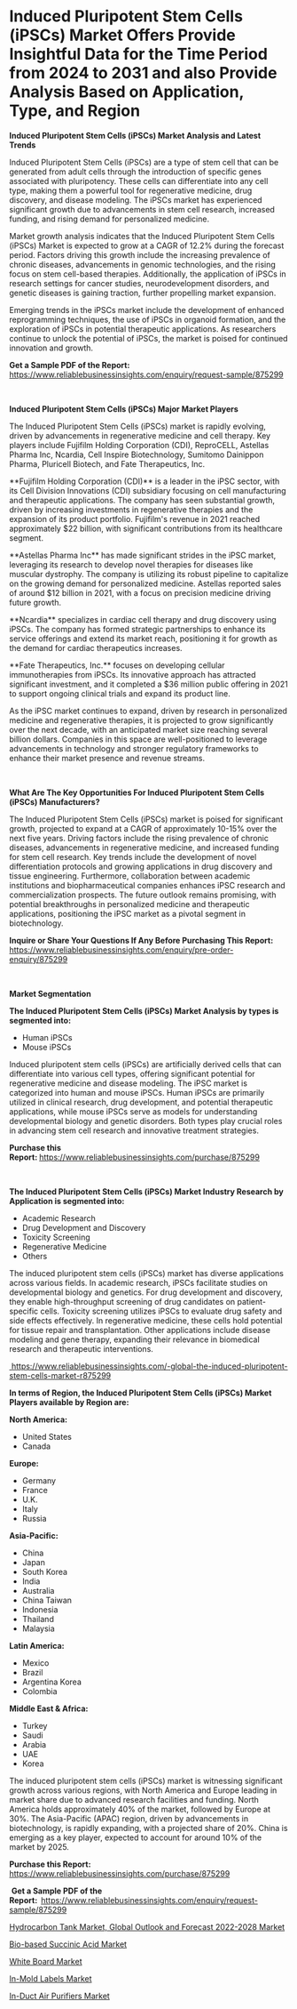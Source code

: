 <p><h1>Induced Pluripotent Stem Cells (iPSCs) Market Offers Provide Insightful Data for the Time Period from 2024 to 2031 and also Provide Analysis Based on Application, Type, and Region</h1></p><p><strong>Induced Pluripotent Stem Cells (iPSCs) Market Analysis and Latest Trends</strong></p>
<p><p>Induced Pluripotent Stem Cells (iPSCs) are a type of stem cell that can be generated from adult cells through the introduction of specific genes associated with pluripotency. These cells can differentiate into any cell type, making them a powerful tool for regenerative medicine, drug discovery, and disease modeling. The iPSCs market has experienced significant growth due to advancements in stem cell research, increased funding, and rising demand for personalized medicine.</p><p>Market growth analysis indicates that the Induced Pluripotent Stem Cells (iPSCs) Market is expected to grow at a CAGR of 12.2% during the forecast period. Factors driving this growth include the increasing prevalence of chronic diseases, advancements in genomic technologies, and the rising focus on stem cell-based therapies. Additionally, the application of iPSCs in research settings for cancer studies, neurodevelopment disorders, and genetic diseases is gaining traction, further propelling market expansion.</p><p>Emerging trends in the iPSCs market include the development of enhanced reprogramming techniques, the use of iPSCs in organoid formation, and the exploration of iPSCs in potential therapeutic applications. As researchers continue to unlock the potential of iPSCs, the market is poised for continued innovation and growth.</p></p>
<p><strong>Get a Sample PDF of the Report:&nbsp;</strong> <a href="https://www.reliablebusinessinsights.com/enquiry/request-sample/875299">https://www.reliablebusinessinsights.com/enquiry/request-sample/875299</a></p>
<p>&nbsp;</p>
<p><strong>Induced Pluripotent Stem Cells (iPSCs) Major Market Players</strong></p>
<p><p>The Induced Pluripotent Stem Cells (iPSCs) market is rapidly evolving, driven by advancements in regenerative medicine and cell therapy. Key players include Fujifilm Holding Corporation (CDI), ReproCELL, Astellas Pharma Inc, Ncardia, Cell Inspire Biotechnology, Sumitomo Dainippon Pharma, Pluricell Biotech, and Fate Therapeutics, Inc.</p><p>**Fujifilm Holding Corporation (CDI)** is a leader in the iPSC sector, with its Cell Division Innovations (CDI) subsidiary focusing on cell manufacturing and therapeutic applications. The company has seen substantial growth, driven by increasing investments in regenerative therapies and the expansion of its product portfolio. Fujifilm's revenue in 2021 reached approximately $22 billion, with significant contributions from its healthcare segment.</p><p>**Astellas Pharma Inc** has made significant strides in the iPSC market, leveraging its research to develop novel therapies for diseases like muscular dystrophy. The company is utilizing its robust pipeline to capitalize on the growing demand for personalized medicine. Astellas reported sales of around $12 billion in 2021, with a focus on precision medicine driving future growth.</p><p>**Ncardia** specializes in cardiac cell therapy and drug discovery using iPSCs. The company has formed strategic partnerships to enhance its service offerings and extend its market reach, positioning it for growth as the demand for cardiac therapeutics increases.</p><p>**Fate Therapeutics, Inc.** focuses on developing cellular immunotherapies from iPSCs. Its innovative approach has attracted significant investment, and it completed a $36 million public offering in 2021 to support ongoing clinical trials and expand its product line.</p><p>As the iPSC market continues to expand, driven by research in personalized medicine and regenerative therapies, it is projected to grow significantly over the next decade, with an anticipated market size reaching several billion dollars. Companies in this space are well-positioned to leverage advancements in technology and stronger regulatory frameworks to enhance their market presence and revenue streams.</p></p>
<p>&nbsp;</p>
<p><strong>What Are The Key Opportunities For Induced Pluripotent Stem Cells (iPSCs) Manufacturers?</strong></p>
<p><p>The Induced Pluripotent Stem Cells (iPSCs) market is poised for significant growth, projected to expand at a CAGR of approximately 10-15% over the next five years. Driving factors include the rising prevalence of chronic diseases, advancements in regenerative medicine, and increased funding for stem cell research. Key trends include the development of novel differentiation protocols and growing applications in drug discovery and tissue engineering. Furthermore, collaboration between academic institutions and biopharmaceutical companies enhances iPSC research and commercialization prospects. The future outlook remains promising, with potential breakthroughs in personalized medicine and therapeutic applications, positioning the iPSC market as a pivotal segment in biotechnology.</p></p>
<p><strong>Inquire or Share Your Questions If Any Before Purchasing This Report:</strong> <a href="https://www.reliablebusinessinsights.com/enquiry/pre-order-enquiry/875299">https://www.reliablebusinessinsights.com/enquiry/pre-order-enquiry/875299</a></p>
<p>&nbsp;</p>
<p><strong>Market Segmentation</strong></p>
<p><strong>The Induced Pluripotent Stem Cells (iPSCs) Market Analysis by types is segmented into:</strong></p>
<p><ul><li>Human iPSCs</li><li>Mouse iPSCs</li></ul></p>
<p><p>Induced pluripotent stem cells (iPSCs) are artificially derived cells that can differentiate into various cell types, offering significant potential for regenerative medicine and disease modeling. The iPSC market is categorized into human and mouse iPSCs. Human iPSCs are primarily utilized in clinical research, drug development, and potential therapeutic applications, while mouse iPSCs serve as models for understanding developmental biology and genetic disorders. Both types play crucial roles in advancing stem cell research and innovative treatment strategies.</p></p>
<p><strong>Purchase this Report:&nbsp;</strong><a href="https://www.reliablebusinessinsights.com/purchase/875299">https://www.reliablebusinessinsights.com/purchase/875299</a></p>
<p>&nbsp;</p>
<p><strong>The Induced Pluripotent Stem Cells (iPSCs) Market Industry Research by Application is segmented into:</strong></p>
<p><ul><li>Academic Research</li><li>Drug Development and Discovery</li><li>Toxicity Screening</li><li>Regenerative Medicine</li><li>Others</li></ul></p>
<p><p>The induced pluripotent stem cells (iPSCs) market has diverse applications across various fields. In academic research, iPSCs facilitate studies on developmental biology and genetics. For drug development and discovery, they enable high-throughput screening of drug candidates on patient-specific cells. Toxicity screening utilizes iPSCs to evaluate drug safety and side effects effectively. In regenerative medicine, these cells hold potential for tissue repair and transplantation. Other applications include disease modeling and gene therapy, expanding their relevance in biomedical research and therapeutic interventions.</p></p>
<p><a href="https://www.reliablebusinessinsights.com/-global-the-induced-pluripotent-stem-cells-market-r875299">&nbsp;https://www.reliablebusinessinsights.com/-global-the-induced-pluripotent-stem-cells-market-r875299</a></p>
<p><strong>In terms of Region, the Induced Pluripotent Stem Cells (iPSCs) Market Players available by Region are:</strong></p>
<p>
    <p> <strong> North America: </strong>
        <ul>
            <li>United States</li>
            <li>Canada</li>
        </ul>
        </p> 
    <p> <strong> Europe: </strong>
        <ul>
            <li>Germany</li>
            <li>France</li>
            <li>U.K.</li>
            <li>Italy</li>
            <li>Russia</li>
        </ul>
        </p> 
    <p> <strong> Asia-Pacific: </strong>
        <ul>
            <li>China</li>
            <li>Japan</li>
            <li>South Korea</li>
            <li>India</li>
            <li>Australia</li>
            <li>China Taiwan</li>
            <li>Indonesia</li>
            <li>Thailand</li>
            <li>Malaysia</li>
        </ul>
        </p> 
    <p> <strong> Latin America: </strong>
        <ul>
            <li>Mexico</li>
            <li>Brazil</li>
            <li>Argentina Korea</li>
            <li>Colombia</li>
        </ul>
        </p> 
    <p> <strong> Middle East & Africa: </strong>
        <ul>
            <li>Turkey</li>
            <li>Saudi</li>
            <li>Arabia</li>
            <li>UAE</li>
            <li>Korea</li>
        </ul>
    </p>
    </p>
<p><p>The induced pluripotent stem cells (iPSCs) market is witnessing significant growth across various regions, with North America and Europe leading in market share due to advanced research facilities and funding. North America holds approximately 40% of the market, followed by Europe at 30%. The Asia-Pacific (APAC) region, driven by advancements in biotechnology, is rapidly expanding, with a projected share of 20%. China is emerging as a key player, expected to account for around 10% of the market by 2025.</p></p>
<p><strong>Purchase this Report: </strong><a href="https://www.reliablebusinessinsights.com/purchase/875299">https://www.reliablebusinessinsights.com/purchase/875299</a></p>
<p>&nbsp;<strong>Get a Sample PDF of the Report:&nbsp;&nbsp;</strong><a href="https://www.reliablebusinessinsights.com/enquiry/request-sample/875299">https://www.reliablebusinessinsights.com/enquiry/request-sample/875299</a></p>
<p><strong></strong></p>
<p><p><a href="https://medium.com/@richard.james09789/hydrocarbon-tank-market-global-outlook-and-forecast-2022-2028-market-size-growth-and-industry-fd0fdee2dac0">Hydrocarbon Tank Market, Global Outlook and Forecast 2022-2028 Market</a></p><p><a href="https://medium.com/@rosslarkin2012/bio-based-succinic-acid-market-size-growth-and-industry-analysis-by-market-segmentation-and-d01cd2a23d7f">Bio-based Succinic Acid Market</a></p><p><a href="https://www.linkedin.com/pulse/white-board-market-industry-landscape-growth-trajectories-jcnqe?trackingId=CE0F0VW2SPCELJEGBkKCWA%3D%3D">White Board Market</a></p><p><a href="https://github.com/nicoletavirag/Market-Research-Report-List-5/blob/main/in-mold-labels-market.md">In-Mold Labels Market</a></p><p><a href="https://github.com/mauripalmi/Market-Research-Report-List-5/blob/main/in-duct-air-purifiers-market.md">In-Duct Air Purifiers Market</a></p></p>